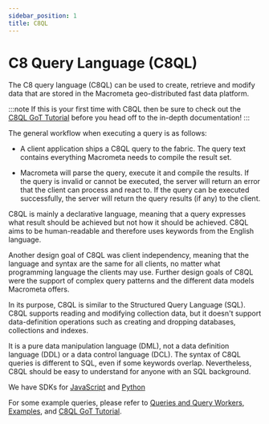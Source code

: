 ```yaml
---
sidebar_position: 1
title: C8QL
---
```


# C8 Query Language (C8QL)

The C8 query language (C8QL) can be used to create, retrieve and modify data that are stored in the Macrometa geo-distributed fast data platform.

:::note
If this is your first time with C8QL then be sure to check out the [C8QL GoT Tutorial](got-tutorial/index.md) before you head off to the in-depth documentation!
:::

The general workflow when executing a query is as follows:

- A client application ships a C8QL query to the fabric. The query text contains everything Macrometa needs to compile the result set.

- Macrometa will parse the query, execute it and compile the results. If the query is invalid or cannot be executed, the server will return an error that the client can process and react to. If the query can be executed successfully, the server will return the query results (if any) to the client.

C8QL is mainly a declarative language, meaning that a query expresses what result should be achieved but not how it should be achieved. C8QL aims to be human-readable and therefore uses keywords from the English language.

Another design goal of C8QL was client independency, meaning that the language and syntax are the same for all clients, no matter what programming language the clients may use.  Further design goals of C8QL were the support of complex query patterns and the different data models Macrometa offers.

In its purpose, C8QL is similar to the Structured Query Language (SQL). C8QL supports reading and modifying collection data, but it doesn't support data-definition operations such as creating and dropping databases, collections and indexes.

It is a pure data manipulation language (DML), not a data definition language (DDL) or a data control language (DCL). The syntax of C8QL queries is different to SQL, even if some keywords overlap. Nevertheless, C8QL should be easy to understand for anyone with an SQL background.

We have SDKs for [JavaScript](https://github.com/Macrometacorp/jsC8) and [Python](https://github.com/Macrometacorp/pyC8)

For some example queries, please refer to [Queries and Query Workers](../index.md), [Examples](examples/index.md), and [C8QL GoT Tutorial](got-tutorial/index.md).
